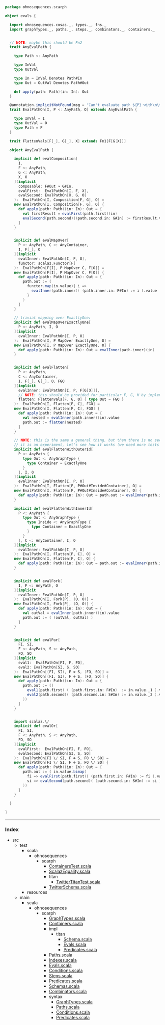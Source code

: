 
```scala
package ohnosequences.scarph

object evals {

  import ohnosequences.cosas._, types._, fns._
  import graphTypes._, paths._, steps._, combinators._, containers._


  // NOTE: maybe this should be Fn2
  trait AnyEvalPath {

    type Path <: AnyPath

    type InVal
    type OutVal

    type In = InVal Denotes Path#In
    type Out = OutVal Denotes Path#Out

    def apply(path: Path)(in: In): Out
  }

  @annotation.implicitNotFound(msg = "Can't evaluate path ${P} with\n\tinput: ${I}\n\toutput: ${O}")
  trait EvalPathOn[I, P <: AnyPath, O] extends AnyEvalPath {

    type InVal = I
    type OutVal = O
    type Path = P
  }

  trait FlattenVals[F[_], G[_], X] extends Fn1[F[G[X]]]

  object AnyEvalPath {

    implicit def evalComposition[
      I, 
      F <: AnyPath,
      G <: AnyPath,
      X, O
    ](implicit
      composable: F#Out ≃ G#In,
      evalFirst:  EvalPathOn[I, F, X],
      evalSecond: EvalPathOn[X, G, O]
    ):  EvalPathOn[I, Composition[F, G], O] = 
    new EvalPathOn[I, Composition[F, G], O] {
      def apply(path: Path)(in: In): Out = {
        val firstResult = evalFirst(path.first)(in)
        evalSecond(path.second)((path.second.in: G#In) := firstResult.value)
      }
    }


    implicit def evalMapOver[
      P <: AnyPath, C <: AnyContainer,
      I, F[_], O
    ](implicit
      evalInner: EvalPathOn[I, P, O],
      functor: scalaz.Functor[F]
    ):  EvalPathOn[F[I], P MapOver C, F[O]] = 
    new EvalPathOn[F[I], P MapOver C, F[O]] {
      def apply(path: Path)(in: In): Out = {
        path.out := (
          functor.map(in.value){ i => 
            evalInner(path.inner)( (path.inner.in: P#In) := i ).value 
          }
        )
      }
    }

    // trivial mapping over ExactlyOne:
    implicit def evalMapOverExactlyOne[
      P <: AnyPath, I, O
    ](implicit
      evalInner: EvalPathOn[I, P, O]
    ):  EvalPathOn[I, P MapOver ExactlyOne, O] = 
    new EvalPathOn[I, P MapOver ExactlyOne, O] {
      def apply(path: Path)(in: In): Out = evalInner(path.inner)(in)
    }


    implicit def evalFlatten[
      P <: AnyPath, 
      C <: AnyContainer,
      I, F[_], G[_], O, FGO
    ](implicit
      evalInner: EvalPathOn[I, P, F[G[O]]],
      // NOTE: this should be provided for particular F, G, H by implementation:
      flatten: FlattenVals[F, G, O] { type Out = FGO }
    ):  EvalPathOn[I, Flatten[P, C], FGO] = 
    new EvalPathOn[I, Flatten[P, C], FGO] {
      def apply(path: Path)(in: In): Out = {
        val nested = evalInner(path.inner)(in).value
        path.out := flatten(nested)
      }
    }

    // NOTE: this is the same a general thing, but then there is no secod container (i.e. it's virtual Id[])
    // it is an experiment, let's see how it works (we need more tests for flatten)
    implicit def evalFlattenWithOuterId[
      P <: AnyPath { 
        type Out <: AnyGraphType { 
          type Container = ExactlyOne 
        }
      }, I, O
    ](implicit
      evalInner: EvalPathOn[I, P, O]
    ):  EvalPathOn[I, Flatten[P, P#Out#Inside#Container], O] = 
    new EvalPathOn[I, Flatten[P, P#Out#Inside#Container], O] {
      def apply(path: Path)(in: In): Out = path.out := evalInner(path.inner)(in).value
    }

    implicit def evalFlattenWithInnerId[
      P <: AnyPath { 
        type Out <: AnyGraphType { 
          type Inside <: AnyGraphType { 
            type Container = ExactlyOne
          }
        }
      }, C <: AnyContainer, I, O
    ](implicit
      evalInner: EvalPathOn[I, P, O]
    ):  EvalPathOn[I, Flatten[P, C], O] = 
    new EvalPathOn[I, Flatten[P, C], O] {
      def apply(path: Path)(in: In): Out = path.out := evalInner(path.inner)(in).value
    }


    implicit def evalFork[
      I, P <: AnyPath, O
    ](implicit
      evalInner: EvalPathOn[I, P, O]
    ):  EvalPathOn[I, Fork[P], (O, O)] = 
    new EvalPathOn[I, Fork[P], (O, O)] {
      def apply(path: Path)(in: In): Out = {
        val outVal = evalInner(path.inner)(in).value
        path.out := ( (outVal, outVal) )
      }
    }


    implicit def evalPar[
      FI, SI,
      F <: AnyPath, S <: AnyPath,
      FO, SO
    ](implicit
      eval1:  EvalPathOn[FI, F, FO], 
      eval2: EvalPathOn[SI, S, SO]
    ):  EvalPathOn[(FI, SI), F ⊗ S, (FO, SO)] = 
    new EvalPathOn[(FI, SI), F ⊗ S, (FO, SO)] {
      def apply(path: Path)(in: In): Out = {
        path.out := ((
          eval1(path.first) ( (path.first.in: F#In)  := in.value._1 ).value,
          eval2(path.second)( (path.second.in: S#In) := in.value._2 ).value
        ))
      }
    }


    import scalaz.\/
    implicit def evalOr[
      FI, SI,
      F <: AnyPath, S <: AnyPath,
      FO, SO
    ](implicit
      evalFirst:  EvalPathOn[FI, F, FO], 
      evalSecond: EvalPathOn[SI, S, SO]
    ):  EvalPathOn[FI \/ SI, F ⊕ S, FO \/ SO] = 
    new EvalPathOn[FI \/ SI, F ⊕ S, FO \/ SO] {
      def apply(path: Path)(in: In): Out = {
        path.out := ( in.value.bimap(
          fi => evalFirst(path.first)( (path.first.in: F#In) := fi ).value,
          si => evalSecond(path.second)( (path.second.in: S#In) := si ).value
        ))
      }
    }

  }

}

```


------

### Index

+ src
  + test
    + scala
      + ohnosequences
        + scarph
          + [ContainersTest.scala][test/scala/ohnosequences/scarph/ContainersTest.scala]
          + [ScalazEquality.scala][test/scala/ohnosequences/scarph/ScalazEquality.scala]
          + titan
            + [TwitterTitanTest.scala][test/scala/ohnosequences/scarph/titan/TwitterTitanTest.scala]
          + [TwitterSchema.scala][test/scala/ohnosequences/scarph/TwitterSchema.scala]
    + resources
  + main
    + scala
      + ohnosequences
        + scarph
          + [GraphTypes.scala][main/scala/ohnosequences/scarph/GraphTypes.scala]
          + [Containers.scala][main/scala/ohnosequences/scarph/Containers.scala]
          + impl
            + titan
              + [Schema.scala][main/scala/ohnosequences/scarph/impl/titan/Schema.scala]
              + [Evals.scala][main/scala/ohnosequences/scarph/impl/titan/Evals.scala]
              + [Predicates.scala][main/scala/ohnosequences/scarph/impl/titan/Predicates.scala]
          + [Paths.scala][main/scala/ohnosequences/scarph/Paths.scala]
          + [Indexes.scala][main/scala/ohnosequences/scarph/Indexes.scala]
          + [Evals.scala][main/scala/ohnosequences/scarph/Evals.scala]
          + [Conditions.scala][main/scala/ohnosequences/scarph/Conditions.scala]
          + [Steps.scala][main/scala/ohnosequences/scarph/Steps.scala]
          + [Predicates.scala][main/scala/ohnosequences/scarph/Predicates.scala]
          + [Schemas.scala][main/scala/ohnosequences/scarph/Schemas.scala]
          + [Combinators.scala][main/scala/ohnosequences/scarph/Combinators.scala]
          + syntax
            + [GraphTypes.scala][main/scala/ohnosequences/scarph/syntax/GraphTypes.scala]
            + [Paths.scala][main/scala/ohnosequences/scarph/syntax/Paths.scala]
            + [Conditions.scala][main/scala/ohnosequences/scarph/syntax/Conditions.scala]
            + [Predicates.scala][main/scala/ohnosequences/scarph/syntax/Predicates.scala]

[test/scala/ohnosequences/scarph/ContainersTest.scala]: ../../../../test/scala/ohnosequences/scarph/ContainersTest.scala.md
[test/scala/ohnosequences/scarph/ScalazEquality.scala]: ../../../../test/scala/ohnosequences/scarph/ScalazEquality.scala.md
[test/scala/ohnosequences/scarph/titan/TwitterTitanTest.scala]: ../../../../test/scala/ohnosequences/scarph/titan/TwitterTitanTest.scala.md
[test/scala/ohnosequences/scarph/TwitterSchema.scala]: ../../../../test/scala/ohnosequences/scarph/TwitterSchema.scala.md
[main/scala/ohnosequences/scarph/GraphTypes.scala]: GraphTypes.scala.md
[main/scala/ohnosequences/scarph/Containers.scala]: Containers.scala.md
[main/scala/ohnosequences/scarph/impl/titan/Schema.scala]: impl/titan/Schema.scala.md
[main/scala/ohnosequences/scarph/impl/titan/Evals.scala]: impl/titan/Evals.scala.md
[main/scala/ohnosequences/scarph/impl/titan/Predicates.scala]: impl/titan/Predicates.scala.md
[main/scala/ohnosequences/scarph/Paths.scala]: Paths.scala.md
[main/scala/ohnosequences/scarph/Indexes.scala]: Indexes.scala.md
[main/scala/ohnosequences/scarph/Evals.scala]: Evals.scala.md
[main/scala/ohnosequences/scarph/Conditions.scala]: Conditions.scala.md
[main/scala/ohnosequences/scarph/Steps.scala]: Steps.scala.md
[main/scala/ohnosequences/scarph/Predicates.scala]: Predicates.scala.md
[main/scala/ohnosequences/scarph/Schemas.scala]: Schemas.scala.md
[main/scala/ohnosequences/scarph/Combinators.scala]: Combinators.scala.md
[main/scala/ohnosequences/scarph/syntax/GraphTypes.scala]: syntax/GraphTypes.scala.md
[main/scala/ohnosequences/scarph/syntax/Paths.scala]: syntax/Paths.scala.md
[main/scala/ohnosequences/scarph/syntax/Conditions.scala]: syntax/Conditions.scala.md
[main/scala/ohnosequences/scarph/syntax/Predicates.scala]: syntax/Predicates.scala.md